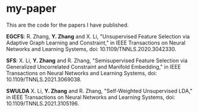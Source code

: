 # my-paper
This are the code for the papers I have published.

**EGCFS**: R. Zhang, **Y. Zhang** and X. Li, "Unsupervised Feature Selection via Adaptive Graph Learning and Constraint," in IEEE Transactions on Neural Networks and Learning Systems, doi: 10.1109/TNNLS.2020.3042330.

**SFS**: X. Li, **Y. Zhang** and R. Zhang, "Semisupervised Feature Selection via Generalized Uncorrelated Constraint and Manifold Embedding," in IEEE Transactions on Neural Networks and Learning Systems, doi: 10.1109/TNNLS.2021.3069038.

**SWULDA** X. Li, **Y. Zhang** and R. Zhang, "Self-Weighted Unsupervised LDA," in IEEE Transactions on Neural Networks and Learning Systems, doi: 10.1109/TNNLS.2021.3105196.
